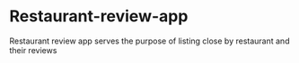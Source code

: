 # Restaurant-review-app
Restaurant review app serves the purpose of listing close by restaurant and their reviews
